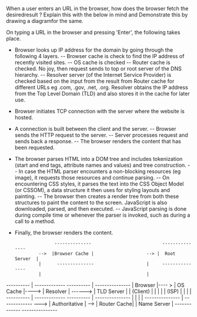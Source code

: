 When a user enters an URL in the browser, how does the browser fetch the desiredresult ? Explain this with the below in mind and Demonstrate this by drawing a diagramfor the same.

On typing a URL in the browser and pressing 'Enter', the following takes place.
- Browser looks up IP address for the domain by going through the following 4 layers.
  -- Browser cache is check to find the IP address of recently visited sites.
  -- OS cache is checked
  -- Router cache is checked. No joy, then request sends to top or root server of the DNS hierarchy.
  -- Resolver server (of the Internet Service Provider) is checked based on the input from the result from Router cache for different URLs eg .com, .gov, .net, .org. Resolver obtains the IP address from the Top Level Domain (TLD) and also stores it in the cache for later use.
- Browser initiates TCP connection with the server where the website is hosted.
- A connection is built between the client and the server.
  -- Browser sends the HTTP request to the server.
  -- Server processes request and sends back a response.
  -- The browser renders the content that has been requested.
- The browser parses HTML into a DOM tree and includes tokenization (start and end tags, attribute names and values) and tree construction.
  -- In case the HTML parser encounters a non-blocking resources (eg image), it requests those resources and continue parsing.
  -- On encountering CSS styles, it parses the text into the CSS Object Model (or CSSOM), a data structure it then uses for styling layouts and painting. 
  -- The browser then creates a render tree from both these structures to paint the content to the screen. JavaScript is also downloaded, parsed, and then executed.
  -- JavaScript parsing is done during compile time or whenever the parser is invoked, such as during a call to a method.
- Finally, the browser renders the content.

                     --------------                           ---------------
               -->  |Browser Cache |                    --> |  Root Server  |
               |      --------------                    |     ---------------
               |                                        |
 ----------    |    -------------        ----------     |     ---------------
| Browser  |---- > |  OS Cache   |----> | Resolver | ------> |  TLD Server   |
| (Client) |   |   |             |      |  (ISP)   |    |    |               |
 ----------    |    -------------        ----------     |     ---------------
               |                                        |
               |                                        |     ---------------
               |    -------------                       ---> | Authoritative |
               --> | Router Cache|                           | Name Server   |
                    -------------                             ---------------
     
